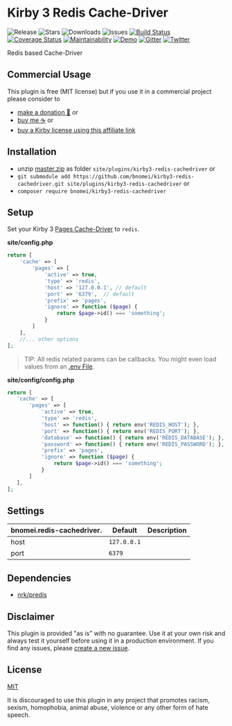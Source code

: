 # Kirby 3 Redis Cache-Driver

![Release](https://flat.badgen.net/packagist/v/bnomei/kirby3-redis-cachedriver?color=ae81ff)
![Stars](https://flat.badgen.net/packagist/ghs/bnomei/kirby3-redis-cachedriver?color=272822)
![Downloads](https://flat.badgen.net/packagist/dt/bnomei/kirby3-redis-cachedriver?color=272822)
![Issues](https://flat.badgen.net/packagist/ghi/bnomei/kirby3-redis-cachedriver?color=e6db74)
[![Build Status](https://flat.badgen.net/travis/bnomei/kirby3-redis-cachedriver)](https://travis-ci.com/bnomei/kirby3-redis-cachedriver)
[![Coverage Status](https://flat.badgen.net/coveralls/c/github/bnomei/kirby3-redis-cachedriver)](https://coveralls.io/github/bnomei/kirby3-redis-cachedriver) 
[![Maintainability](https://flat.badgen.net/codeclimate/maintainability/bnomei/kirby3-redis-cachedriver)](https://codeclimate.com/github/bnomei/kirby3-redis-cachedriver) 
[![Demo](https://flat.badgen.net/badge/website/examples?color=f92672)](https://kirby3-plugins.bnomei.com/redis-cachedriver) 
[![Gitter](https://flat.badgen.net/badge/gitter/chat?color=982ab3)](https://gitter.im/bnomei-kirby-3-plugins/community) 
[![Twitter](https://flat.badgen.net/badge/twitter/bnomei?color=66d9ef)](https://twitter.com/bnomei)

Redis based Cache-Driver

## Commercial Usage

This plugin is free (MIT license) but if you use it in a commercial project please consider to
- [make a donation 🍻](https://www.paypal.me/bnomei/5) or
- [buy me ☕](https://buymeacoff.ee/bnomei) or
- [buy a Kirby license using this affiliate link](https://a.paddle.com/v2/click/1129/35731?link=1170)

## Installation

- unzip [master.zip](https://github.com/bnomei/kirby3-redis-cachedriver/archive/master.zip) as folder `site/plugins/kirby3-redis-cachedriver` or
- `git submodule add https://github.com/bnomei/kirby3-redis-cachedriver.git site/plugins/kirby3-redis-cachedriver` or
- `composer require bnomei/kirby3-redis-cachedriver`


## Setup

Set your Kirby 3 [Pages Cache-Driver](https://getkirby.com/docs/guide/cache#cache-drivers-and-options) to `redis`.

**site/config.php**

```php
return [
    'cache' => [
        'pages' => [
            'active' => true,
            'type' => 'redis',
            'host' => '127.0.0.1', // default
            'port' => '6379',  // default
            'prefix' => 'pages',
            'ignore' => function ($page) {
                return $page->id() === 'something';
            }
        ]
    ],
    //... other options
];
```

> TIP: All redis related params can be callbacks. You might even load values from an [.env File](https://github.com/bnomei/kirby3-dotenv).

**site/config/config.php**
 ```php
return [
    'cache' => [
        'pages' => [
            'active' => true,
            'type' => 'redis',
            'host' => function() { return env('REDIS_HOST'); },
            'port' => function() { return env('REDIS_PORT'); },
            'database' => function() { return env('REDIS_DATABASE'); },
            'password' => function() { return env('REDIS_PASSWORD'); },
            'prefix' => 'pages',
            'ignore' => function ($page) {
                return $page->id() === 'something';
            }
        ]
    ],
];
 ```

## Settings

| bnomei.redis-cachedriver.            | Default        | Description               |            
|---------------------------|----------------|---------------------------|
| host | `127.0.0.1` |  |
| port | `6379` |  |


## Dependencies

- [nrk/predis](https://github.com/nrk/predis)

## Disclaimer

This plugin is provided "as is" with no guarantee. Use it at your own risk and always test it yourself before using it in a production environment. If you find any issues, please [create a new issue](https://github.com/bnomei/kirby3-redis-cachedriver/issues/new).

## License

[MIT](https://opensource.org/licenses/MIT)

It is discouraged to use this plugin in any project that promotes racism, sexism, homophobia, animal abuse, violence or any other form of hate speech.
